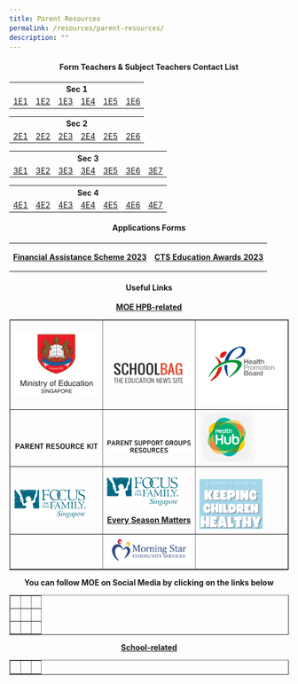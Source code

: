 ```yaml
---
title: Parent Resources
permalink: /resources/parent-resources/
description: ""
---
```

<h4 style="text-align: center;"><strong>Form Teachers &amp; Subject Teachers Contact List</strong></h4>
<table style="margin-left: auto; margin-right: auto;">
<tbody>
<tr>
<th style="text-align: center;" colspan="6">Sec 1</th>
</tr>
<tr>
<td style="text-align: center;"><a href="https://drive.google.com/file/d/1oMEUfG-ShyI5eBFAs9MQOvS2GmTwvZ28/view?usp=sharing" target="_blank" rel="noopener">1E1</a></td>
<td style="text-align: center;"><a href="https://drive.google.com/file/d/1zC8elFA3rk8BIiPtogk7nPF1vSNWGsPN/view?usp=sharing" target="_blank" rel="noopener">1E2</a></td>
<td style="text-align: center;"><a href="https://drive.google.com/file/d/1tCc0uMjyUQS2myjK0bR5jGvZ2sN26FSA/view?usp=sharing" target="_blank" rel="noopener">1E3</a></td>
<td style="text-align: center;"><a href="https://drive.google.com/file/d/1Iomg7BPAUC7hzOtkUF4m5I6QPI_xm7gw/view?usp=sharing" target="_blank" rel="noopener">1E4</a></td>
<td style="text-align: center;"><a href="https://drive.google.com/file/d/12aSUzCyXKu-cpr9sB-geBWezwCQL5aXB/view?usp=sharing" target="_blank" rel="noopener">1E5</a></td>
<td style="text-align: center;"><a href="https://drive.google.com/file/d/1nM1uYmmLU6IQmiPXrVI_N_h6pR6LDFqs/view?usp=sharing" target="_blank" rel="noopener">1E6</a></td>
</tr>
</tbody>
</table>
<table style="margin-left: auto; margin-right: auto;">
<tbody>
<tr>
<th style="text-align: center;" colspan="6">Sec 2</th>
</tr>
<tr>
<td style="text-align: center;"><a href="https://drive.google.com/file/d/1jtx8ftca7Ow-MWFio4rmEBpp_PoMV3Xk/view?usp=sharing" target="_blank" rel="noopener">2E1</a></td>
<td style="text-align: center;"><a href="https://drive.google.com/file/d/1hu71fZjl3v64qSiUo7MyAsNsKOXqYUfE/view?usp=sharing" target="_blank" rel="noopener">2E2</a></td>
<td style="text-align: center;"><a href="https://drive.google.com/file/d/1zgZIOmlLenxWB6MxoZjKQprRUNvJom8k/view?usp=sharing" target="_blank" rel="noopener">2E3</a></td>
<td style="text-align: center;"><a href="https://drive.google.com/file/d/1W2EazHJkHAOQc0DkbZllM-4FriXpYuq9/view?usp=sharing" target="_blank" rel="noopener">2E4</a></td>
<td style="text-align: center;"><a href="https://drive.google.com/file/d/1-o8tliOslB4svyoTOfX9z3DZZdCr5Ils/view?usp=sharing" target="_blank" rel="noopener">2E5</a></td>
<td style="text-align: center;"><a href="https://drive.google.com/file/d/1eiYnE2ezHRt3wtsViKhaXr98HpCzRQf0/view?usp=sharing" target="_blank" rel="noopener">2E6</a></td>
</tr>
</tbody>
</table>
<table style="margin-left: auto; margin-right: auto;">
<tbody>
<tr>
<th style="text-align: center;" colspan="7">Sec 3</th>
</tr>
<tr>
<td style="text-align: center;"><a href="https://drive.google.com/file/d/1tFD2E34pu_EH11R28KAvnYwxdGFduI2i/view?usp=sharing" target="_blank" rel="noopener">3E1</a></td>
<td style="text-align: center;"><a href="https://drive.google.com/file/d/13HecpdQNSEJUWxZEtd_xJZmQE8ke7GmO/view?usp=sharing" target="_blank" rel="noopener">3E2</a></td>
<td style="text-align: center;"><a href="https://drive.google.com/file/d/1loCcNr8pb9kL-m-wW_ThGCZ4cP3m1IQp/view?usp=sharing" target="_blank" rel="noopener">3E3</a></td>
<td style="text-align: center;"><a href="https://drive.google.com/file/d/1UXfHvMc3pJX3V_M2voJ-wRa55uSlyze0/view?usp=sharing" target="_blank" rel="noopener">3E4</a></td>
<td style="text-align: center;"><a href="https://drive.google.com/file/d/1fOwQjuZkWzHbAA3rT5c5a3dkdeABHYMx/view?usp=sharing" target="_blank" rel="noopener">3E5</a></td>
<td style="text-align: center;"><a href="https://drive.google.com/file/d/1nKanYfUCc24DIqQutFF2icq5ukATiYHC/view?usp=sharing" target="_blank" rel="noopener">3E6</a></td>
<td style="text-align: center;"><a href="https://drive.google.com/file/d/1zu9JzCSepMR8sd0PcnjLu8mklZH2_EFs/view?usp=sharing" target="_blank" rel="noopener">3E7</a></td>
</tr>
</tbody>
</table>
<table style="margin-left: auto; margin-right: auto;">
<tbody>
<tr>
<th style="text-align: center;" colspan="7">Sec 4</th>
</tr>
<tr>
<td style="text-align: center;"><a href="https://drive.google.com/file/d/1B4QAjeAdUF9Eyjwm8WttiOTTDp-h1aLA/view?usp=sharing" target="_blank" rel="noopener">4E1</a></td>
<td style="text-align: center;"><a href="https://drive.google.com/file/d/1ZfvaR9EjQfT7vnvvWALgcWCTyC1Ev1gg/view?usp=sharing" target="_blank" rel="noopener">4E2</a></td>
<td style="text-align: center;"><a href="https://drive.google.com/file/d/1S11x4ZGBMJ_-QaFcdAhcDVo36V8C5dQ9/view?usp=sharing" target="_blank" rel="noopener">4E3</a></td>
<td style="text-align: center;"><a href="https://drive.google.com/file/d/19IVp5GpEIyA1Wz6jyUfFi_5VAzl5rfFc/view?usp=sharing" target="_blank" rel="noopener">4E4</a></td>
<td style="text-align: center;"><a href="https://drive.google.com/file/d/1saVa52EKHPlv3rlHblkJotxwxxyNugAw/view?usp=sharing" target="_blank" rel="noopener">4E5</a></td>
<td style="text-align: center;"><a href="https://drive.google.com/file/d/19lLYhqaG6dnRJeiNcbWhuXcxN443ZJci/view?usp=sharing" target="_blank" rel="noopener">4E6</a></td>
<td style="text-align: center;"><a href="https://drive.google.com/file/d/1lugNq6JrvwyTRAGgzqc_OGZbX11dDyBg/view?usp=sharing" target="_blank" rel="noopener">4E7</a></td>
</tr>
</tbody>
</table>
<h4 style="text-align: center;"><strong>Applications Forms</strong></h4>
<table style="margin-left: auto; margin-right: auto;">
<tbody>
<tr>
<td style="text-align: center;">
<p><strong><a href="/resources/announcements/financial-assistance-scheme-fas-2023" target="">Financial Assistance Scheme 2023</a></strong></p>
</td>
<td style="text-align: center;">
<p><strong><a href="/resources/announcements/cts-education-award-2023" target="">CTS Education Awards 2023</a></strong></p>
</td>
</tr>
</tbody>
</table>
<h4 style="text-align: center;"><strong>Useful Links</strong></h4>
<p style="text-align: center;"><strong><u>MOE HPB-related</u></strong></p>
<table style="border-collapse: collapse; width: 100%;" border="1">
<tbody>
<tr>
<td style="width: 33.3333%;"><a href="https://www.moe.gov.sg/"><img src="/images/pr1.png"></a></td>
<td style="width: 33.3333%;"><br><br><a href="https://www.schoolbag.edu.sg/"><img src="/images/pr2.png"></a></td>
<td style="width: 33.3333%;"><a href="https://www.hpb.gov.sg/"><img src="/images/pr3.png"></a></td>
</tr>
<tr>
<td style="width: 33.3333%;"><br><br><a href="https://www.moe.gov.sg/parentkit"><img src="/images/pr4.png"></a></td>
<td style="width: 33.3333%;"><br><br><a href="https://sites.google.com/moe.edu.sg/psg-online-repository"><img src="/images/pr5.png"></a></td>
<td style="width: 33.3333%;"><a href="https://m.healthhub.sg/auth/login?source_app=hh_web&source_module=myhealth&source_source_sub=&target=/childhealth"><img style="width: 65%;" src="/images/pt6.png"></a></td>
</tr>
<tr>
<td style="width: 33.3333%;"><br><a href="https://www.family.org.sg/"><img style="width: 85%;" src="/images/pr7.png"></a></td>
<td style="width: 33.3333%;"><br><a href="https://campaigns.family.org.sg/every-season-matters/"><img style="width: 85%;" src="/images/pr8.png"></a><p style="text-align: center;"><span style="text-decoration: underline;"><strong>Every Season Matters</strong></span></p></td>
<td style="width: 33.3333%;"><br><a href="https://drive.google.com/file/d/1pk1dVhntYEZbAzM9cNXioveGATTfD8bY/view"><img style="width: 75%;" src="/images/pr9.png"></a></td>
</tr>
<tr>
<td style="width: 33.3333%;">&nbsp;</td>
<td style="width: 33.3333%;"><a href="https://www.w3schools.com"><img src="/images/pr10.png"></a></td>
<td style="width: 33.3333%;">&nbsp;</td>
</tr>
</tbody>
</table>
<p style="text-align: center;"><strong>You can follow MOE on Social Media by clicking on the links below</strong></p>
<table style="border-collapse: collapse; width: 100%;" border="1">
<tbody>
<tr>
<td style="width: 33.3333%;">&nbsp;</td>
<td style="width: 33.3333%;">&nbsp;</td>
<td style="width: 33.3333%;">&nbsp;</td>
</tr>
<tr>
<td style="width: 33.3333%;">&nbsp;</td>
<td style="width: 33.3333%;">&nbsp;</td>
<td style="width: 33.3333%;">&nbsp;</td>
</tr>
<tr>
<td style="width: 33.3333%;">&nbsp;</td>
<td style="width: 33.3333%;">&nbsp;</td>
<td style="width: 33.3333%;">&nbsp;</td>
</tr>
</tbody>
</table>
<p style="text-align: center;"><strong><u>School-related</u></strong></p>
<table style="border-collapse: collapse; width: 100%;" border="1">
<tbody>
<tr>
<td style="width: 33.3333%;">&nbsp;</td>
<td style="width: 33.3333%;">&nbsp;</td>
<td style="width: 33.3333%;">&nbsp;</td>
</tr>
</tbody>
</table>